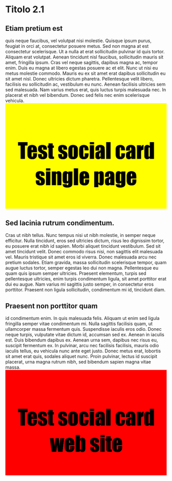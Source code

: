 # Titolo 2.1

## Etiam pretium est
quis neque faucibus, vel volutpat nisi molestie. Quisque ipsum purus, feugiat in orci at, consectetur posuere metus. Sed non magna at est consectetur scelerisque. Ut a nulla at erat sollicitudin pulvinar id quis tortor. Aliquam erat volutpat. Aenean tincidunt nisl faucibus, sollicitudin mauris sit amet, fringilla ipsum. Cras vel neque sagittis, dapibus magna ac, tempor enim. Duis eu magna at libero egestas posuere ac et elit. Nunc ut nisi eu metus molestie commodo. Mauris eu ex sit amet erat dapibus sollicitudin eu sit amet nisl. Donec ultricies dictum pharetra. Pellentesque velit libero, facilisis eu sollicitudin ac, vestibulum eu nunc. Aenean facilisis ultricies sem sed malesuada. Nam varius metus erat, quis luctus turpis malesuada nec. In placerat et nibh vel bibendum. Donec sed felis nec enim scelerisque vehicula.
![](../img/card_social_page.png)

## Sed lacinia rutrum condimentum. 
Cras ut nibh tellus. Nunc tempus nisi ut nibh molestie, in semper neque efficitur. Nulla tincidunt, eros sed ultricies dictum, risus leo dignissim tortor, eu posuere erat nibh id sapien. Morbi aliquet tincidunt vestibulum. Sed sit amet tincidunt velit. Donec commodo risus nisi, non sagittis elit malesuada vel. Mauris tristique sit amet eros id viverra. Donec malesuada arcu nec pretium sodales. Etiam gravida, massa sollicitudin scelerisque tempor, quam augue luctus tortor, semper egestas leo dui non magna. Pellentesque eu quam quis ipsum semper ultricies. Praesent elementum, turpis sed pellentesque ultricies, enim turpis condimentum ligula, sit amet porttitor erat dui eu augue. Nam varius mi sagittis justo semper, in consectetur eros porttitor. Praesent non ligula sollicitudin, condimentum mi id, tincidunt diam.

## Praesent non porttitor quam
id condimentum enim. In quis malesuada felis. Aliquam ut enim sed ligula fringilla semper vitae condimentum mi. Nulla sagittis facilisis quam, ut ullamcorper massa fermentum quis. Suspendisse iaculis eros odio. Donec neque turpis, vulputate vitae dictum id, accumsan sed ex. Aenean in iaculis est. Duis bibendum dapibus ex. Aenean urna sem, dapibus nec risus eu, suscipit fermentum ex. In pulvinar, arcu nec facilisis facilisis, mauris odio iaculis tellus, eu vehicula nunc ante eget justo. Donec metus erat, lobortis sit amet erat quis, sodales aliquet nunc. Proin pulvinar, lectus id suscipit placerat, urna magna rutrum nibh, sed bibendum sapien magna vitae massa.
![](../img/card_social_site.png)